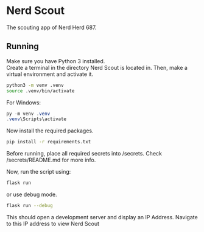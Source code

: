 # Nerd Scout
The scouting app of Nerd Herd 687.

## Running

Make sure you have Python 3 installed. <br>
Create a terminal in the directory Nerd Scout is located in. Then, make a virtual environment and activate it.

```bash
python3 -m venv .venv
source .venv/bin/activate
```

For Windows:

```powershell
py -m venv .venv
.venv\Scripts\activate
```

Now install the required packages.

```bash
pip install -r requirements.txt
```

Before running, place all required secrets into /secrets. Check /secrets/README.md for more info.

Now, run the script using:

```bash
flask run
```

or use debug mode.

```bash
flask run --debug
```

This should open a development server and display an IP Address. Navigate to this IP address to view Nerd Scout